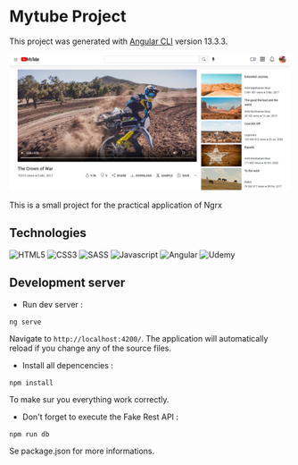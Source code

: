# Mytube Project

This project was generated with [Angular CLI](https://github.com/angular/angular-cli) version 13.3.3.

![alt Cover](./src/assets/img/main-view.jpg)

This is a small project for the practical application of Ngrx

## Technologies

![HTML5](https://img.shields.io/badge/html5-%23E34F26.svg?style=for-the-badge&logo=html5&logoColor=white)
![CSS3](https://img.shields.io/badge/CSS3-1572B6?style=for-the-badge&logo=css3&logoColor=white)
![SASS](https://img.shields.io/badge/Sass-CC6699?style=for-the-badge&logo=sass&logoColor=white)
![Javascript](https://img.shields.io/badge/JavaScript-323330?style=for-the-badge&logo=javascript&logoColor=F7DF1E)
![Angular](https://img.shields.io/badge/Angular-DD0031?style=for-the-badge&logo=angular&logoColor=white)
![Udemy](https://img.shields.io/badge/Udemy-EC5252?style=for-the-badge&logo=Udemy&logoColor=white)

## Development server

* Run dev server :
```
ng serve
``` 
Navigate to `http://localhost:4200/`. The application will automatically reload if you change any of the source files.

* Install all depencencies :
```
npm install
```
To make sur you everything work correctly.

* Don't forget to execute the Fake Rest API :
```
npm run db
```
Se package.json for more informations.
